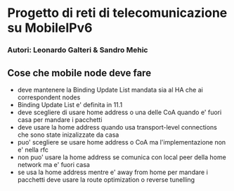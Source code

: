 # Progetto di reti di telecomunicazione su MobileIPv6
### Autori: Leonardo Galteri & Sandro Mehic

## Cose che mobile node deve fare

* deve mantenere la Binding Update List mandata sia al HA che ai correspondent nodes
* Binding Update List e' definita in 11.1
* deve scegliere di usare home address o una delle CoA quando e' fuori casa per mandare i pacchetti
* deve usare la home address quando usa transport-level connections che sono state inizalizzate da casa
* puo' scegliere se usare home address o CoA ma l'implementazione non e' nella rfc
* non puo' usare la home address se comunica con local peer della home network ma e' fuori casa
* se usa la home address mentre e' away from home per mandare i pacchetti deve usare la route optimization o reverse tunelling

